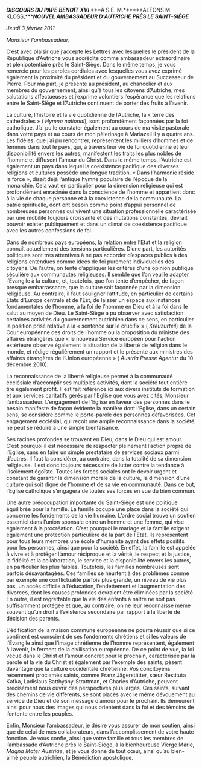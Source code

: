 ***DISCOURS DU PAPE BENOÎT XVI*** ***À S.E. M.******ALFONS M. KLOSS,******NOUVEL AMBASSADEUR D'AUTRICHE PRÈS LE SAINT-SIÈGE***

*Jeudi 3 février 2011*

*Monsieur l’ambassadeur,*

C’est avec plaisir que j’accepte les Lettres avec lesquelles le président de la République d’Autriche vous accrédite comme ambassadeur extraordinaire et plénipotentiaire près le Saint-Siège. Dans le même temps, je vous remercie pour les paroles cordiales avec lesquelles vous avez exprimé également la proximité du président et du gouvernement au Successeur de Pierre. Pour ma part, je présente au président, au chancelier et aux membres du gouvernement, ainsi qu’à tous les citoyens d’Autriche, mes salutations affectueuses et j’exprime volontiers l’espérance que les relations entre le Saint-Siège et l’Autriche continuent de porter des fruits à l’avenir.

La culture, l’histoire et la vie quotidienne de l’Autriche, la « terre des cathédrales » ( *Hymne national*), sont profondément façonnées par la foi catholique. J’ai pu le constater également au cours de ma visite pastorale dans votre pays et au cours de mon pèlerinage à Mariazell il y a quatre ans. Les fidèles, que j’ai pu rencontrer, représentent les milliers d’hommes et de femmes dans tout le pays, qui, à travers leur vie de foi quotidienne et leur disponibilité envers les autres, manifestent les traits les plus nobles de l’homme et diffusent l’amour du Christ. Dans le même temps, l’Autriche est également un pays dans lequel la coexistence pacifique des diverses religions et cultures possède une longue tradition. « Dans l’harmonie réside la force », disait déjà l’antique hymne populaire de l’époque de la monarchie. Cela vaut en particulier pour la dimension religieuse qui est profondément enracinée dans la conscience de l’homme et appartient donc à la vie de chaque personne et à la coexistence de la communauté. La patrie spirituelle, dont ont besoin comme point d’appui personnel de nombreuses personnes qui vivent une situation professionnelle caractérisée par une mobilité toujours croissante et des mutations constantes, devrait pouvoir exister publiquement et dans un climat de coexistence pacifique avec les autres confessions de foi.

Dans de nombreux pays européens, la relation entre l’Etat et la religion connaît actuellement des tensions particulières. D’une part, les autorités politiques sont très attentives à ne pas accorder d’espaces publics à des religions entendues comme idées de foi purement individuelles des citoyens. De l’autre, on tente d’appliquer les critères d’une opinion publique séculière aux communautés religieuses. Il semble que l’on veuille adapter l’Evangile à la culture, et, toutefois, que l’on tente d’empêcher, de façon presque embarrassante, que la culture soit façonnée par la dimension religieuse. Au contraire, il faut souligner l’attitude, en particulier de certains Etats d’Europe centrale et de l’Est, de laisser un espace aux instances fondamentales de l’homme, à la foi de l’homme en Dieu et à la foi dans le salut au moyen de Dieu. Le Saint-Siège a pu observer avec satisfaction certaines activités du gouvernement autrichien dans ce sens, en particulier la position prise relative à la « sentence sur le crucifix » ( *Kreuzurteil*) de la Cour européenne des droits de l’homme ou la proposition du ministre des affaires étrangères que « le nouveau Service européen pour l'action extérieure observe également la situation de la liberté de religion dans le monde, et rédige régulièrement un rapport et le présente aux ministres des affaires étrangères de l’Union européenne » ( *Austria Presse Agentur* du 10 décembre 2010).

La reconnaissance de la liberté religieuse permet à la communauté ecclésiale d’accomplir ses multiples activités, dont la société tout entière tire également profit. Il est fait référence ici aux divers instituts de formation et aux services caritatifs gérés par l’Eglise que vous avez cités, Monsieur l’ambassadeur. L’engagement de l’Eglise en faveur des personnes dans le besoin manifeste de façon évidente la manière dont l’Eglise, dans un certain sens, se considère comme le porte-parole des personnes défavorisées. Cet engagement ecclésial, qui reçoit une ample reconnaissance dans la société, ne peut se réduire à une simple bienfaisance.

Ses racines profondes se trouvent en Dieu, dans le Dieu qui est amour. C’est pourquoi il est nécessaire de respecter pleinement l’action propre de l’Eglise, sans en faire un simple prestataire de services sociaux parmi d’autres. Il faut la considérer, au contraire, dans la totalité de sa dimension religieuse. Il est donc toujours nécessaire de lutter contre la tendance à l’isolement égoïste. Toutes les forces sociales ont le devoir urgent et constant de garantir la dimension morale de la culture, la dimension d’une culture qui soit digne de l’homme et de sa vie en communauté. Dans ce but, l’Eglise catholique s’engagera de toutes ses forces en vue du bien commun.

Une autre préoccupation importante du Saint-Siège est une politique équilibrée pour la famille. La famille occupe une place dans la société qui concerne les fondements de la vie humaine. L’ordre social trouve un soutien essentiel dans l’union sponsale entre un homme et une femme, qui vise également à la procréation. C’est pourquoi le mariage et la famille exigent également une protection particulière de la part de l’Etat. Ils représentent pour tous leurs membres une école d’humanité ayant des effets positifs pour les personnes, ainsi que pour la société. En effet, la famille est appelée à vivre et à protéger l’amour réciproque et la vérité, le respect et la justice, la fidélité et la collaboration, le service et la disponibilité envers les autres, en particulier les plus faibles. Toutefois, les familles nombreuses sont parfois désavantagées. Ces familles se heurtent à des problèmes comme par exemple une conflictualité parfois plus grande, un niveau de vie plus bas, un accès difficile à l’éducation, l’endettement et l’augmentation des divorces, dont les causes profondes devraient être éliminées par la société. En outre, il est regrettable que la vie des enfants à naître ne soit pas suffisamment protégée et que, au contraire, on ne leur reconnaisse même souvent qu’un droit à l’existence secondaire par rapport à la liberté de décision des parents.

L’édification de la maison commune européenne ne pourra réussir que si ce continent est conscient de ses fondements chrétiens et si les valeurs de l’Evangile ainsi que l’image chrétienne de l’homme représentent, également à l’avenir, le ferment de la civilisation européenne. De ce point de vue, la foi vécue dans le Christ et l’amour concret pour le prochain, caractérisée par la parole et la vie du Christ et également par l’exemple des saints, pèsent davantage que la culture occidentale chrétienne. Vos concitoyens récemment proclamés saints, comme Franz Jägerstätter, sœur Restituta Kafka, Ladislaus Batthyány-Strattman, et Charles d’Autriche, peuvent précisément nous ouvrir des perspectives plus larges. Ces saints, suivant des chemins de vie différents, se sont placés avec le même dévouement au service de Dieu et de son message d’amour pour le prochain. Ils demeurent ainsi pour nous des images qui nous orientent dans la foi et des témoins de l’entente entre les peuples.

Enfin, Monsieur l’ambassadeur, je désire vous assurer de mon soutien, ainsi que de celui de mes collaborateurs, dans l’accomplissement de votre haute fonction. Je vous confie, ainsi que votre famille et tous les membres de l’ambassade d’Autriche près le Saint-Siège, à la bienheureuse Vierge Marie, *Magna Mater Austriae*, et je vous donne de tout cœur, ainsi qu’au bien-aimé peuple autrichien, la Bénédiction apostolique.